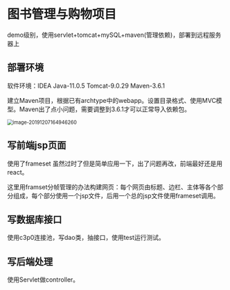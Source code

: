 # 图书管理与购物项目

demo级别，使用servlet+tomcat+mySQL+maven(管理依赖)，部署到远程服务器上

## 部署环境

软件环境：IDEA	Java-11.0.5	Tomcat-9.0.29	Maven-3.6.1

建立Maven项目，根据已有archtype中的webapp。设置目录格式、使用MVC模型。Maven出了点小问题，需要调整到3.6.1才可以正常导入依赖包。

<img src="C:\Users\Liu Ruiping\AppData\Roaming\Typora\typora-user-images\image-20191207164946260.png" alt="image-20191207164946260" style="zoom: 80%;" />

## 写前端jsp页面

使用了frameset 虽然过时了但是简单应用一下，出了问题再改，前端最好还是用react。

这里用framset分帧管理的办法构建网页：每个网页由标题、边栏、主体等各个部分组成，每个部分使用一个jsp文件，后用一个总的jsp文件使用frameset调用。

## 写数据库接口

使用c3p0连接池，写dao类，抽接口，使用test运行测试。

## 写后端处理

使用Servlet做controller。